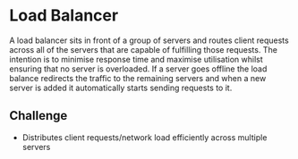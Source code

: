 # Load Balancer

A load balancer sits in front of a group of servers and routes client requests across all of the servers that are 
capable of fulfilling those requests. The intention is to minimise response time and maximise utilisation whilst 
ensuring that no server is overloaded. If a server goes offline the load balance redirects the traffic to the remaining 
servers and when a new server is added it automatically starts sending requests to it.

## Challenge

- Distributes client requests/network load efficiently across multiple servers